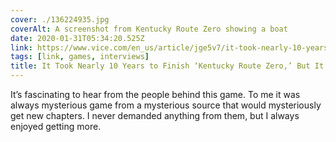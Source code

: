 ```yaml
---
cover: ./136224935.jpg
coverAlt: A screenshot from Kentucky Route Zero showing a boat
date: 2020-01-31T05:34:20.525Z
link: https://www.vice.com/en_us/article/jge5v7/it-took-nearly-10-years-to-finish-kentucky-route-zero-but-its-done
tags: [link, games, interviews]
title: It Took Nearly 10 Years to Finish ‘Kentucky Route Zero,’ But It’s Done
---
```


It’s fascinating to hear from the people behind this game. To me it was always mysterious game from a mysterious source that would mysteriously get new chapters. I never demanded anything from them, but I always enjoyed getting more.

